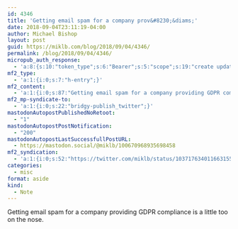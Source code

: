 ```yaml
---
id: 4346
title: 'Getting email spam for a company prov&#8230;&diams;'
date: 2018-09-04T23:11:19-04:00
author: Michael Bishop
layout: post
guid: https://miklb.com/blog/2018/09/04/4346/
permalink: /blog/2018/09/04/4346/
micropub_auth_response:
  - 'a:8:{s:10:"token_type";s:6:"Bearer";s:5:"scope";s:19:"create update media";s:2:"me";s:18:"https://miklb.com/";s:9:"issued_by";s:45:"https://miklb.com/wp-json/indieauth/1.0/token";s:9:"client_id";s:21:"https://quill.p3k.io/";s:9:"issued_at";i:1535229673;s:4:"user";i:1;s:13:"last_accessed";i:1536117079;}'
mf2_type:
  - 'a:1:{i:0;s:7:"h-entry";}'
mf2_content:
  - 'a:1:{i:0;s:87:"Getting email spam for a company providing GDPR compliance is a little too on the nose.";}'
mf2_mp-syndicate-to:
  - 'a:1:{i:0;s:22:"bridgy-publish_twitter";}'
mastodonAutopostPublishedNoRetoot:
  - "1"
mastodonAutopostPostNotification:
  - "200"
mastodonAutopostLastSuccessfullPostURL:
  - https://mastodon.social/@miklb/100670968935698458
mf2_syndication:
  - 'a:1:{i:0;s:52:"https://twitter.com/miklb/status/1037176340116631552";}'
categories:
  - misc
format: aside
kind:
  - Note
---
```

Getting email spam for a company providing GDPR compliance is a little too on the nose.
